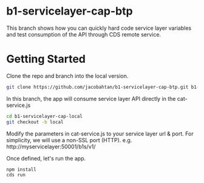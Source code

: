 # b1-servicelayer-cap-btp
This branch shows how you can quickly hard code service layer variables and test consumption of the API through CDS remote service.

# Getting Started
Clone the repo and branch into the local version.
```bash
git clone https://github.com/jacobahtan/b1-servicelayer-cap-btp.git b1-servicelayer-cap-local
```
In this branch, the app will consume service layer API directly in the cat-service.js

```bash
cd b1-servicelayer-cap-local
git checkout -b local 
```
Modify the parameters in cat-service.js to your service layer url & port.
For simplicity, we will use a non-SSL port (HTTP).
e.g. http://myservicelayer:50001/b1s/v1/

Once defined, let's run the app.
```bash
npm install
cds run
```